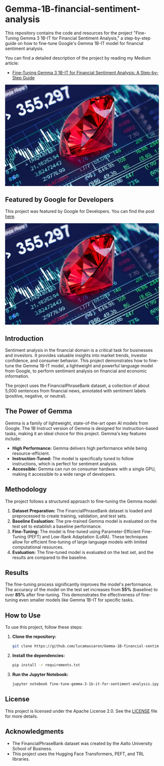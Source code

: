 # Gemma-1B-financial-sentiment-analysis

This repository contains the code and resources for the project "Fine-Tuning Gemma 3 1B-IT for Financial Sentiment Analysis," a step-by-step guide on how to fine-tune Google's Gemma 1B-IT model for financial sentiment analysis.

You can find a detailed description of the project by reading my Medium article:
* [Fine-Tuning Gemma 3 1B-IT for Financial Sentiment Analysis: A Step-by-Step Guide](https://medium.com/@lucamassaron/fine-tuning-gemma-3-1b-it-for-financial-sentiment-analysis-a-step-by-step-guide-1a025d2fc75d)

![Gemma in finance](./gemma.png)

## Featured by Google for Developers

This project was featured by Google for Developers. You can find the post [here](https://www.linkedin.com/posts/googledevelopers_struggling-to-gauge-market-sentiment-activity-7356800131146358786-THaL).

![Gemma in finance](./gemma.png)

## Introduction

Sentiment analysis in the financial domain is a critical task for businesses and investors. It provides valuable insights into market trends, investor confidence, and consumer behavior. This project demonstrates how to fine-tune the Gemma 1B-IT model, a lightweight and powerful language model from Google, to perform sentiment analysis on financial and economic information.

The project uses the FinancialPhraseBank dataset, a collection of about 5,000 sentences from financial news, annotated with sentiment labels (positive, negative, or neutral).

## The Power of Gemma

Gemma is a family of lightweight, state-of-the-art open AI models from Google. The 1B Instruct version of Gemma is designed for instruction-based tasks, making it an ideal choice for this project. Gemma's key features include:

*   **High Performance:** Gemma delivers high performance while being resource-efficient.
*   **Instruction-Tuned:** The model is specifically tuned to follow instructions, which is perfect for sentiment analysis.
*   **Accessible:** Gemma can run on consumer hardware with a single GPU, making it accessible to a wide range of developers.

## Methodology

The project follows a structured approach to fine-tuning the Gemma model:

1.  **Dataset Preparation:** The FinancialPhraseBank dataset is loaded and preprocessed to create training, validation, and test sets.
2.  **Baseline Evaluation:** The pre-trained Gemma model is evaluated on the test set to establish a baseline performance.
3.  **Fine-Tuning:** The model is fine-tuned using Parameter-Efficient Fine-Tuning (PEFT) and Low-Rank Adaptation (LoRA). These techniques allow for efficient fine-tuning of large language models with limited computational resources.
4.  **Evaluation:** The fine-tuned model is evaluated on the test set, and the results are compared to the baseline.

## Results

The fine-tuning process significantly improves the model's performance. The accuracy of the model on the test set increases from **55%** (baseline) to over **85%** after fine-tuning. This demonstrates the effectiveness of fine-tuning even smaller models like Gemma 1B-IT for specific tasks.

## How to Use

To use this project, follow these steps:

1.  **Clone the repository:**

    ```bash
    git clone https://github.com/lucamassaron/Gemma-1B-financial-sentiment-analysis.git
    ```

2.  **Install the dependencies:**

    ```bash
    pip install -r requirements.txt
    ```

3.  **Run the Jupyter Notebook:**

    ```bash
    jupyter notebook fine-tune-gemma-3-1b-it-for-sentiment-analysis.ipynb
    ```

## License

This project is licensed under the Apache License 2.0. See the [LICENSE](LICENSE) file for more details.

## Acknowledgments

*   The FinancialPhraseBank dataset was created by the Aalto University School of Business.
*   This project uses the Hugging Face Transformers, PEFT, and TRL libraries.
